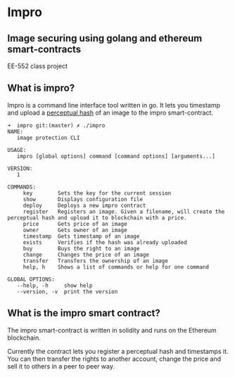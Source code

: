 # Impro
## Image securing using golang and ethereum smart-contracts

EE-552 class project

## What is impro?

Impro is a command line interface tool written in go. 
It lets you timestamp and upload a [perceptual hash](https://en.wikipedia.org/wiki/Perceptual_hashing) of an image
to the impro smart-contract.

```
➜  impro git:(master) ✗ ./impro
NAME:
   image protection CLI 

USAGE:
   impro [global options] command [command options] [arguments...]

VERSION:
   1

COMMANDS:
     key        Sets the key for the current session
     show       Displays configuration file
     deploy     Deploys a new impro contract
     register   Registers an image. Given a filename, will create the perceptual hash and upload it to blockchain with a price.
     price      Gets price of an image
     owner      Gets owner of an image
     timestamp  Gets timestamp of an image
     exists     Verifies if the hash was already uploaded
     buy        Buys the right to an image
     change     Changes the price of an image
     transfer   Transfers the ownership of an image
     help, h    Shows a list of commands or help for one command

GLOBAL OPTIONS:
   --help, -h     show help
   --version, -v  print the version
```

## What is the impro smart contract? 

The impro smart-contract is written in solidity and runs on the Ethereum blockchain.

Currently the contract lets you register a perceptual hash and timestamps it. You can then transfer the rights to another account, change the price and sell it 
to others in a peer to peer  way. 


     
